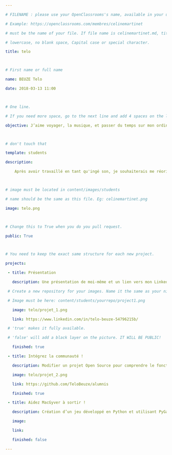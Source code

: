 ```yaml
---

# FILENAME : please use your OpenClassrooms's name, available in your url.

# Example: https://openclassrooms.com/membres/celinemartinet

# must be the name of your file. If file name is celinemartinet.md, title is celinemartinet.

# lowercase, no blank space, Capital case or special character.

title: telo



# First name or full name

name: BEUZE Telo

date: 2018-03-13 11:00



# One line.

# If you need more space, go to the next line and add 4 spaces on the left, as in 'description'.

objective: J’aime voyager, la musique, et passer du temps sur mon ordinateur



# don't touch that

template: students

description:

    Après avoir travaillé en tant qu'ingé son, je souhaiterais me réorienter vers un millieux qui m'as toujours attiré.



# image must be located in content/images/students

# name should be the same as this file. Eg: celinemartinet.png

image: telo.png



# Change this to True when you do you pull request.

public: True



# You need to keep the exact same structure for each new project.

projects:

 - title: Présentation

   description: Une présentation de moi-même et un lien vers mon LinkedIn.

 # Create a new repository for your images. Name it the same as your nickname and profile picture.

 # Image must be here: content/students/yourrepo/project1.png

   image: telo/projet_1.png

   link: https://www.linkedin.com/in/telo-beuze-54796215b/

 # 'true' makes it fully available.

 # 'false' will add a black layer on the picture. IT WILL BE PUBLIC!

   finished: true

 - title: Intégrez la communauté !

   description: Modifier un projet Open Source pour comprendre le fonctionnement de Git, de Github et des pull requests.

   image: telo/projet_2.png

   link: https://github.com/TeloBeuze/alumnis

   finished: true

 - title: Aidez MacGyver à sortir !

   description: Création d’un jeu développé en Python et utilisant PyGame.

   image: 

   link: 

   finished: false

---
```

